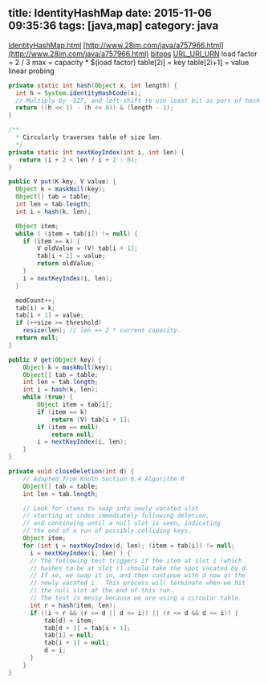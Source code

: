 title: IdentityHashMap
date: 2015-11-06 09:35:36
tags: [java,map]
category: java
---
[IdentityHashMap.html](http://tool.oschina.net/uploads/apidocs/jdk-zh/java/util/IdentityHashMap.html)
[http://www.28im.com/java/a757966.html](http://www.28im.com/java/a757966.html)
[bitops](http://www.leepoint.net/data/expressions/bitops.html)
[URL_URI_URN](http://www.ibm.com/developerworks/cn/xml/x-urlni.html)
load factor = 2 / 3
max = capacity * $(load factor)
table[2i] = key
table[2i+1] = value
linear probing
```java hash nextKeyIndex
private static int hash(Object x, int length) {
  int h = System.identityHashCode(x);
  // Multiply by -127, and left-shift to use least bit as part of hash
  return ((h << 1) - (h << 8)) & (length - 1);
}

/**
  * Circularly traverses table of size len.
  */
private static int nextKeyIndex(int i, int len) {
   return (i + 2 < len ? i + 2 : 0);
}
```
```java put get remove
public V put(K key, V value) {
  Object k = maskNull(key);
  Object[] tab = table;
  int len = tab.length;
  int i = hash(k, len);

  Object item;
  while ( (item = tab[i]) != null) {
    if (item == k) {
        V oldValue = (V) tab[i + 1];
        tab[i + 1] = value;
        return oldValue;
    }
    i = nextKeyIndex(i, len);
  }

  modCount++;
  tab[i] = k;
  tab[i + 1] = value;
  if (++size >= threshold)
    resize(len); // len == 2 * current capacity.
  return null;
}

public V get(Object key) {
    Object k = maskNull(key);
    Object[] tab = table;
    int len = tab.length;
    int i = hash(k, len);
    while (true) {
        Object item = tab[i];
        if (item == k)
            return (V) tab[i + 1];
        if (item == null)
            return null;
        i = nextKeyIndex(i, len);
    }
}

private void closeDeletion(int d) {
    // Adapted from Knuth Section 6.4 Algorithm R
    Object[] tab = table;
    int len = tab.length;

    // Look for items to swap into newly vacated slot
    // starting at index immediately following deletion,
    // and continuing until a null slot is seen, indicating
    // the end of a run of possibly-colliding keys.
    Object item;
    for (int i = nextKeyIndex(d, len); (item = tab[i]) != null;
      i = nextKeyIndex(i, len) ) {
      // The following test triggers if the item at slot i (which
      // hashes to be at slot r) should take the spot vacated by d.
      // If so, we swap it in, and then continue with d now at the
      // newly vacated i.  This process will terminate when we hit
      // the null slot at the end of this run.
      // The test is messy because we are using a circular table.
      int r = hash(item, len);
      if ((i < r && (r <= d || d <= i)) || (r <= d && d <= i)) {
          tab[d] = item;
          tab[d + 1] = tab[i + 1];
          tab[i] = null;
          tab[i + 1] = null;
          d = i;
      }
    }
}
```

